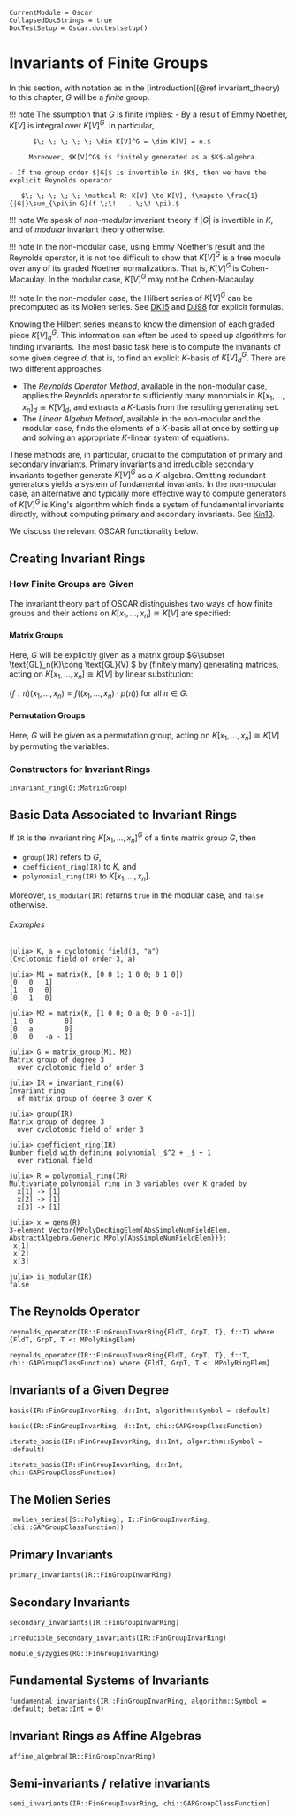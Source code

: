 ```@meta
CurrentModule = Oscar
CollapsedDocStrings = true
DocTestSetup = Oscar.doctestsetup()
```

# Invariants of Finite Groups

In this section, with notation as in the [introduction](@ref invariant_theory) to this chapter, $G$ will be a *finite* group.

!!! note
     The ssumption that $G$ is finite implies:
     - By a result of Emmy Noether, $K[V]$ is integral over $K[V]^G$. In particular,

          $\; \; \; \; \; \dim K[V]^G = \dim K[V] = n.$
         
         Moreover, $K[V]^G$ is finitely generated as a $K$-algebra.

    - If the group order $|G|$ is invertible in $K$, then we have the explicit Reynolds operator

       $\; \; \; \; \; \mathcal R: K[V] \to K[V], f\mapsto \frac{1}{|G|}\sum_{\pi\in G}(f \;\!   . \;\! \pi).$

!!! note
    We speak of *non-modular* invariant theory if $|G|$ is invertible in $K$, and of *modular* invariant theory otherwise.

!!! note
    In the non-modular case, using  Emmy Noether's result and the Reynolds operator, it is not too difficult to show that $K[V]^G$ is a free module over any of its graded Noether normalizations. That is, $K[V]^G$ is Cohen-Macaulay. In the modular case, $K[V]^G$ may not be Cohen-Macaulay.

!!! note
    In the non-modular case, the Hilbert series of $K[V]^G$ can be precomputed as its Molien series. See [DK15](@cite) and [DJ98](@cite) for explicit formulas.

Knowing the Hilbert series means to know the dimension of each graded piece $K[V]^G_d$. This information can often be used to speed up algorithms for finding invariants.
The most basic task here is to compute the invariants of  some given degree $d$, that is, to find  an explicit $K$-basis of $K[V]^G_d$. There are two different approaches:

- The *Reynolds Operator Method*, available in  the non-modular case, applies the Reynolds operator to sufficiently many monomials in $K[x_1, \dots, x_n]_d\cong K[V]_d$,  and extracts a $K$-basis from the resulting generating set.
- The *Linear Algebra Method*, available in the non-modular and the modular case, finds the elements of a $K$-basis all at once by setting up and solving an appropriate $K$-linear system of equations.

These methods are, in particular, crucial to the computation of primary and secondary invariants. Primary invariants and irreducible secondary invariants together generate $K[V]^G$ as a $K$-algebra. Omitting redundant generators yields a system of fundamental invariants.
In the non-modular case, an alternative and typically more effective way to compute generators of $K[V]^G$ is King's algorithm which finds a system of fundamental invariants directly, without computing primary and secondary invariants. See [Kin13](@cite).

We discuss the relevant OSCAR functionality below.

## Creating Invariant Rings

### How Finite Groups are Given

The invariant theory part of OSCAR  distinguishes two ways of how  finite groups and their actions on $K[x_1, \dots, x_n]\cong K[V]$ are specified:

#### Matrix Groups

Here, $G$ will be explicitly given as a matrix group $G\subset \text{GL}_n(K)\cong \text{GL}(V) $ by (finitely many) generating matrices, acting on $K[x_1, \dots, x_n]\cong K[V]$ by linear substitution:

$(f \;\!   . \;\! \pi)  (x_1, \dots, x_n)  = f((x_1, \dots, x_n) \cdot \rho(\pi)) \text{ for all } \pi\in G.$

#### Permutation Groups

Here, $G$ will be given as a permutation group, acting on $K[x_1, \dots, x_n]\cong K[V]$ by permuting the variables.

### Constructors for Invariant Rings

```@docs
invariant_ring(G::MatrixGroup)
```

## Basic Data Associated to Invariant Rings

If `IR` is the invariant ring $K[x_1,..., x_n]^G$ of a finite matrix group $G$, then

- `group(IR)` refers to $G$,
- `coefficient_ring(IR)` to $K$, and
- `polynomial_ring(IR)` to $K[x_1,..., x_n]$.

Moreover, `is_modular(IR)` returns `true` in the modular case, and
`false` otherwise.

###### Examples

```jldoctest
julia> K, a = cyclotomic_field(3, "a")
(Cyclotomic field of order 3, a)

julia> M1 = matrix(K, [0 0 1; 1 0 0; 0 1 0])
[0   0   1]
[1   0   0]
[0   1   0]

julia> M2 = matrix(K, [1 0 0; 0 a 0; 0 0 -a-1])
[1   0        0]
[0   a        0]
[0   0   -a - 1]

julia> G = matrix_group(M1, M2)
Matrix group of degree 3
  over cyclotomic field of order 3

julia> IR = invariant_ring(G)
Invariant ring
  of matrix group of degree 3 over K

julia> group(IR)
Matrix group of degree 3
  over cyclotomic field of order 3

julia> coefficient_ring(IR)
Number field with defining polynomial _$^2 + _$ + 1
  over rational field

julia> R = polynomial_ring(IR)
Multivariate polynomial ring in 3 variables over K graded by
  x[1] -> [1]
  x[2] -> [1]
  x[3] -> [1]

julia> x = gens(R)
3-element Vector{MPolyDecRingElem{AbsSimpleNumFieldElem, AbstractAlgebra.Generic.MPoly{AbsSimpleNumFieldElem}}}:
 x[1]
 x[2]
 x[3]

julia> is_modular(IR)
false

```

## The Reynolds Operator

```@docs
reynolds_operator(IR::FinGroupInvarRing{FldT, GrpT, T}, f::T) where {FldT, GrpT, T <: MPolyRingElem}

reynolds_operator(IR::FinGroupInvarRing{FldT, GrpT, T}, f::T, chi::GAPGroupClassFunction) where {FldT, GrpT, T <: MPolyRingElem}
```

## Invariants of a Given Degree

```@docs
basis(IR::FinGroupInvarRing, d::Int, algorithm::Symbol = :default)

basis(IR::FinGroupInvarRing, d::Int, chi::GAPGroupClassFunction)
```

```@docs
iterate_basis(IR::FinGroupInvarRing, d::Int, algorithm::Symbol = :default)

iterate_basis(IR::FinGroupInvarRing, d::Int, chi::GAPGroupClassFunction)
```

## The Molien Series

```@docs
 molien_series([S::PolyRing], I::FinGroupInvarRing, [chi::GAPGroupClassFunction])
```

## Primary Invariants

```@docs
primary_invariants(IR::FinGroupInvarRing)
```

## Secondary Invariants

```@docs
secondary_invariants(IR::FinGroupInvarRing)
```

```@docs
irreducible_secondary_invariants(IR::FinGroupInvarRing)
```

```@docs
module_syzygies(RG::FinGroupInvarRing)
```

## Fundamental Systems of Invariants

```@docs
fundamental_invariants(IR::FinGroupInvarRing, algorithm::Symbol = :default; beta::Int = 0)
```

## Invariant Rings as Affine Algebras

```@docs
affine_algebra(IR::FinGroupInvarRing)
```

## Semi-invariants / relative invariants
```@docs
semi_invariants(IR::FinGroupInvarRing, chi::GAPGroupClassFunction)
```
